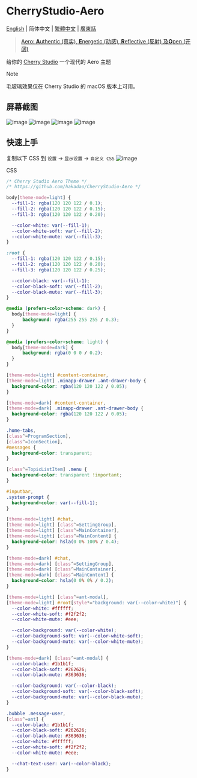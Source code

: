 # CherryStudio-Aero

[English](README.md) | 简体中文 | [繁體中文](README-cmn_TW.md) | [廣東話](README-jyut.md)

> [Aero: **A**uthentic (真实), **E**nergetic (动感), **R**eflective (反射) 及**O**pen (开阔)](https://en.wikipedia.org/wiki/Windows_Aero)

给你的 [Cherry Studio](https://github.com/CherryHQ/cherry-studio) 一个现代的 Aero 主题

> [!NOTE]
> 毛玻璃效果仅在 Cherry Studio 的 macOS 版本上可用。

## 屏幕截图

![image](https://github.com/user-attachments/assets/f1b45077-49e7-4c04-8c5f-b5099d1020aa)
![image](https://github.com/user-attachments/assets/a1203c88-9efa-489b-b3e7-a5f41961fd9e)
![image](https://github.com/user-attachments/assets/86315ef8-9bdc-4525-a4cb-b143f8608414)
![image](https://github.com/user-attachments/assets/76d6ffdd-a6be-4694-98b8-69a788208b80)

## 快速上手

复制以下 CSS 到 `设置` -> `显示设置` -> `自定义 CSS`
![image](https://github.com/user-attachments/assets/a8e595fb-d093-4972-b439-6dfb9029c9ae)

CSS

```css
/* Cherry Studio Aero Theme */
/* https://github.com/hakadao/CherryStudio-Aero */

body[theme-mode=light] {
  --fill-1: rgba(120 120 122 / 0.1);
  --fill-2: rgba(120 120 122 / 0.15);
  --fill-3: rgba(120 120 122 / 0.20);

  --color-white: var(--fill-1);
  --color-white-soft: var(--fill-2);
  --color-white-mute: var(--fill-3);
}

:root {
  --fill-1: rgba(120 120 122 / 0.15);
  --fill-2: rgba(120 120 122 / 0.20);
  --fill-3: rgba(120 120 122 / 0.25);

  --color-black: var(--fill-1);
  --color-black-soft: var(--fill-2);
  --color-black-mute: var(--fill-3);
}

@media (prefers-color-scheme: dark) {
  body[theme-mode=light] {
      background: rgba(255 255 255 / 0.3);
  }
}

@media (prefers-color-scheme: light) {
  body[theme-mode=dark] {
      background: rgba(0 0 0 / 0.2);
  }
}

[theme-mode=light] #content-container,
[theme-mode=light] .minapp-drawer .ant-drawer-body {
  background-color: rgba(120 120 122 / 0.05);
}

[theme-mode=dark] #content-container,
[theme-mode=dark] .minapp-drawer .ant-drawer-body {
  background-color: rgba(120 120 122 / 0.05);
}

.home-tabs,
[class^=ProgramSection],
[class^=IconSection],
#messages {
  background-color: transparent;
}

[class^=TopicListItem] .menu {
  background-color: transparent !important;
}

#inputbar,
.system-prompt {
  background-color: var(--fill-1);
}

[theme-mode=light] #chat,
[theme-mode=light] [class^=SettingGroup],
[theme-mode=light] [class^=MainContainer],
[theme-mode=light] [class^=MainContent] {
  background-color: hsla(0 0% 100% / 0.4);
}

[theme-mode=dark] #chat,
[theme-mode=dark] [class^=SettingGroup],
[theme-mode=dark] [class^=MainContainer],
[theme-mode=dark] [class^=MainContent] {
  background-color: hsla(0 0% 0% / 0.2);
}

[theme-mode=light] [class^=ant-modal],
[theme-mode=light] #root[style*="background: var(--color-white)"] {
  --color-white: #ffffff;
  --color-white-soft: #f2f2f2;
  --color-white-mute: #eee;

  --color-background: var(--color-white);
  --color-background-soft: var(--color-white-soft);
  --color-background-mute: var(--color-white-mute);
}

[theme-mode=dark] [class^=ant-modal] {
  --color-black: #1b1b1f;
  --color-black-soft: #262626;
  --color-black-mute: #363636;

  --color-background: var(--color-black);
  --color-background-soft: var(--color-black-soft);
  --color-background-mute: var(--color-black-mute);
}

.bubble .message-user,
[class^=ant] {
  --color-black: #1b1b1f;
  --color-black-soft: #262626;
  --color-black-mute: #363636;
  --color-white: #ffffff;
  --color-white-soft: #f2f2f2;
  --color-white-mute: #eee;

  --chat-text-user: var(--color-black);
}
```
